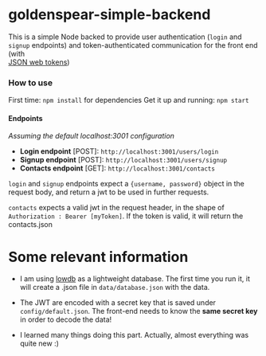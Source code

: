 # goldenspear-simple-backend

This is a simple Node backed to provide user authentication (`login` and `signup` endpoints) and token-authenticated communication for the front end (with  
[JSON web tokens](https://jwt.io/)) 


### How to use
First time: `npm install` for dependencies
Get it up and running: `npm start`

#### Endpoints
*Assuming the default localhost:3001 configuration*
  * **Login endpoint** [POST]: `http://localhost:3001/users/login`
  * **Signup endpoint**  [POST]: `http://localhost:3001/users/signup`
  * **Contacts endpoint**  [GET]: `http://localhost:3001/contacts`

`login` and  `signup` endpoints expect a `{username, password}` object in the request body, and return a jwt to be used in further requests.

 `contacts` expects a valid jwt in the request header, in the shape of `Authorization : Bearer [myToken]`. If the token is valid, it will return the contacts.json




# Some relevant information

* I am using [lowdb](https://github.com/typicode/lowdb) as a lightweight database. The first time you run it, it will create a .json file in `data/database.json` with the data. 

* The JWT are encoded with a secret key that is saved under `config/default.json`. The front-end needs to know the **same secret key**  in order to decode the data!

* I learned many things doing this part. Actually, almost everything was quite new :)

